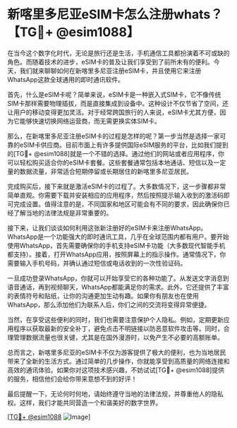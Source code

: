# 新喀里多尼亚eSIM卡怎么注册whats？【TG💪+ @esim1088】

在当今这个数字化时代，无论是旅行还是生活，手机通信工具都扮演着不可或缺的角色。而随着技术的进步，eSIM卡的普及让我们享受到了前所未有的便利。今天，我们就来聊聊如何在新喀里多尼亚注册eSIM卡，并且使用它来注册WhatsApp这款全球通用的即时通讯软件。

首先，什么是eSIM卡呢？简单来说，eSIM卡是一种嵌入式SIM卡，它不像传统SIM卡那样需要物理插拔，而是直接集成到设备中。这种设计不仅节省了空间，还让用户的移动变得更加灵活。对于经常跨国旅行的人来说，eSIM卡尤其方便，因为它能够快速切换网络运营商，而无需更换实体SIM卡。

那么，在新喀里多尼亚注册eSIM卡的过程是怎样的呢？第一步当然是选择一家可靠的eSIM卡供应商。目前市面上有许多提供国际eSIM服务的平台，比如我们提到的[TG💪+ @esim1088]就是一个不错的选择。通过他们的网站或者应用程序，你可以轻松购买适合你的eSIM卡套餐。这些套餐通常包括本地通话、短信以及一定量的数据流量，非常适合短期停留或长期居住的新喀里多尼亚居民。

完成购买后，接下来就是激活eSIM卡的过程了。大多数情况下，这一步骤都非常简单直观。你需要下载并安装相应的应用程序，然后按照提示输入收到的激活码即可完成设置。值得注意的是，不同国家和地区可能会有不同的要求，因此确保你已经了解当地的法律法规是非常重要的。

接下来，让我们谈谈如何利用这张新注册好的eSIM卡来注册WhatsApp。WhatsApp是一个功能强大的即时通讯工具，几乎在全球范围内都有用户。要开始使用WhatsApp，首先需要确保你的手机支持eSIM卡功能（大多数现代智能手机都支持）。接着，打开WhatsApp应用，按照屏幕上的指示操作。通常情况下，你需要输入手机号码，并确认通过短信或电话收到的一次性验证码。

一旦成功登录WhatsApp，你就可以开始享受它的各种功能了。从发送文字消息到语音通话，再到视频聊天，WhatsApp都能满足你的需求。此外，它还提供了丰富的表情符号和贴纸，让你的沟通更加生动有趣。如果你有朋友也在使用WhatsApp，那么添加他们为联系人后，你们之间的交流将变得异常便捷。

当然，在享受这些便利的同时，我们也需要注意保护个人隐私。例如，定期更新应用程序以获取最新的安全补丁，避免点击不明链接以防恶意软件攻击等。同时，合理管理数据流量也很关键，尤其是在国外漫游时，以免产生不必要的高额账单。

总而言之，新喀里多尼亚的eSIM卡不仅为游客提供了极大的便利，也为当地居民带来了全新的生活方式。通过简单的几步操作，你就能享受到高质量的网络连接和高效的通讯体验。如果你对这项技术感兴趣，不妨试试[TG💪+ @esim1088]提供的服务，相信他们会给你带来意想不到的好评！

最后提醒一下，无论何时何地，请始终遵守当地的法律法规，并尊重他人的隐私权。这样，我们才能共同营造一个和谐美好的数字世界。

[[TG💪+ @esim1088](https://t.me/s/esim1088) ![Image](https://i.postimg.cc/4NQfJmqS/Snipaste-2025-05-13-00-14-12.png)]
